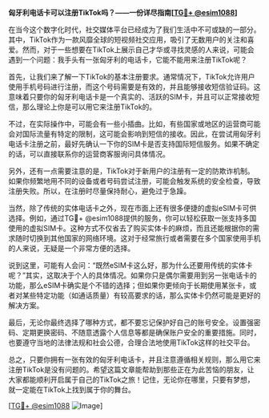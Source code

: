 **匈牙利电话卡可以注册TikTok吗？——一份详尽指南[[TG💪+ @esim1088](https://t.me/s/esim1088)]**

在当今这个数字化时代，社交媒体平台已经成为了我们生活中不可或缺的一部分。其中，TikTok作为一款风靡全球的短视频社交应用，吸引了无数用户的关注和喜爱。然而，对于一些想要在TikTok上展示自己才华或寻找灵感的人来说，可能会遇到一个问题：我手头有一张匈牙利的电话卡，它能不能用来注册TikTok呢？

首先，让我们来了解一下TikTok的基本注册要求。通常情况下，TikTok允许用户使用手机号码进行注册，而这个号码需要是有效的，并且能够接收短信验证码。这意味着只要你的匈牙利电话卡是一个真实的、活跃的SIM卡，并且可以正常接收短信，那么理论上你是可以用它来注册TikTok的。

不过，在实际操作中，可能会有一些小插曲。比如，有些国家或地区的运营商可能会对国际流量有特定的限制，这可能会影响到短信的接收。因此，在尝试用匈牙利电话卡注册之前，最好先确认一下你的SIM卡是否支持国际短信服务。如果不确定的话，可以直接联系你的运营商客服询问具体情况。

另外，还有一点需要注意的是，TikTok对于新用户的注册有一定的防欺诈机制。如果你频繁地用不同的设备或者号码尝试注册，可能会触发系统的安全检查，导致注册失败。所以，在注册时尽量保持耐心，避免过于急躁。

当然，除了传统的实体电话卡之外，现在市面上还有很多便捷的虚拟eSIM卡可供选择。例如，通过TG💪+ @esim1088提供的服务，你可以轻松获取一张支持多国使用的虚拟SIM卡。这种方式不仅省去了购买实体卡的麻烦，而且还能根据你的需求随时切换到其他国家的网络环境。这对于经常旅行或者需要在多个国家使用手机的人来说，无疑是一个非常方便的选择。

说到这里，可能有人会问：“既然eSIM卡这么好，那为什么还要用传统的实体卡呢？”其实，这取决于个人的具体情况。如果你只是偶尔需要用到另一张电话卡的功能，那么eSIM卡确实是个不错的选择；但如果你更倾向于长期使用某张卡，或者对某些特定功能（如通话质量）有较高要求的话，那么实体卡仍然可能是更好的解决方案。

最后，无论你最终选择了哪种方式，都不要忘记保护好自己的账号安全。设置强密码、定期更换密码、不随意透露个人信息等都是确保账户安全的重要措施。同时，也要遵守当地的法律法规和社会公德，合理合法地使用TikTok这样的社交平台。

总之，只要你拥有一张有效的匈牙利电话卡，并且注意遵循相关规则，那么用它来注册TikTok是没有问题的。希望这篇文章能帮助到那些正在为此苦恼的朋友，让大家都能顺利开启属于自己的TikTok之旅！记住，无论你在哪里，只要有梦想，就一定能在TikTok上找到属于你的舞台。

[[TG💪+ @esim1088](https://t.me/s/esim1088) ![Image](https://i.postimg.cc/4NQfJmqS/Snipaste-2025-05-13-00-14-12.png)]